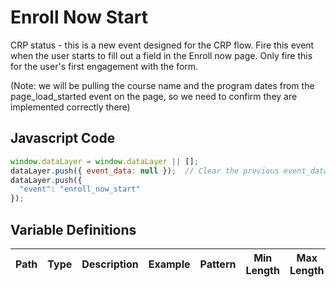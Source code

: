 # Enroll Now Start

CRP status - this is a new event designed for the CRP flow. Fire this event when the user starts to fill out a field in the Enroll now page. Only fire this for the user's first engagement with the form. 

(Note: we will be pulling the course name and the program dates from the page_load_started event on the page, so we need to confirm they are implemented correctly there)


### 

## Javascript Code
```js
window.dataLayer = window.dataLayer || [];
dataLayer.push({ event_data: null });  // Clear the previous event_data object.
dataLayer.push({
  "event": "enroll_now_start"
});
```

## Variable Definitions

|Path|Type|Description|Example|Pattern|Min Length|Max Length|Minimum|Maximum|Multiple Of|
| --- | --- | --- | --- | --- | --- | --- | --- | --- | --- |



